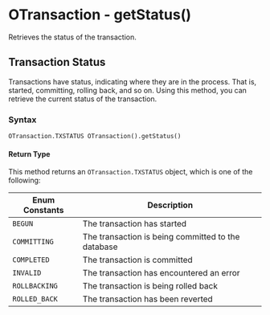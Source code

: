 
# OTransaction - getStatus()

Retrieves the status of the transaction.

## Transaction Status

Transactions have status, indicating where they are in the process.  That is, started, committing, rolling back, and so on.  Using this method, you can retrieve the current status of the transaction. 

### Syntax

```
OTransaction.TXSTATUS OTransaction().getStatus()
```

#### Return Type

This method returns an `OTransaction.TXSTATUS` object, which is one of the following:

| Enum Constants | Description |
|---|---|
| `BEGUN` | The transaction has started |
| `COMMITTING` | The transaction is being committed to the database |
| `COMPLETED` | The transaction is committed |
| `INVALID` | The transaction has encountered an error |
| `ROLLBACKING` | The transaction is being rolled back |
| `ROLLED_BACK` | The transaction has been reverted |



